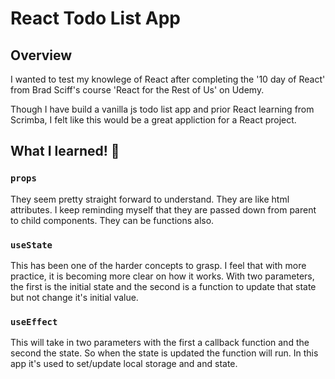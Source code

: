 # React Todo List App

## Overview

I wanted to test my knowlege of React after completing the '10
day of React' from Brad Sciff's course 'React for the Rest of Us' on Udemy.

Though I have build a vanilla js todo list app and prior React learning from Scrimba, I felt like this would be a great
appliction for a React project.

## What I learned! 💪

### `props`

They seem pretty straight forward to understand. They are like html attributes. I keep reminding myself that they are
passed down from parent to child components. They can be functions also.

### `useState`

This has been one of the harder concepts to grasp.
I feel that with more practice, it is becoming more clear on how it works. With two parameters, the first is the initial state and the second is a function to update that state but not change it's initial value.

### `useEffect`

This will take in two parameters with the first a callback function and the second the state. So when the state is updated the function will run. In this app it's used to set/update local storage and and state.
